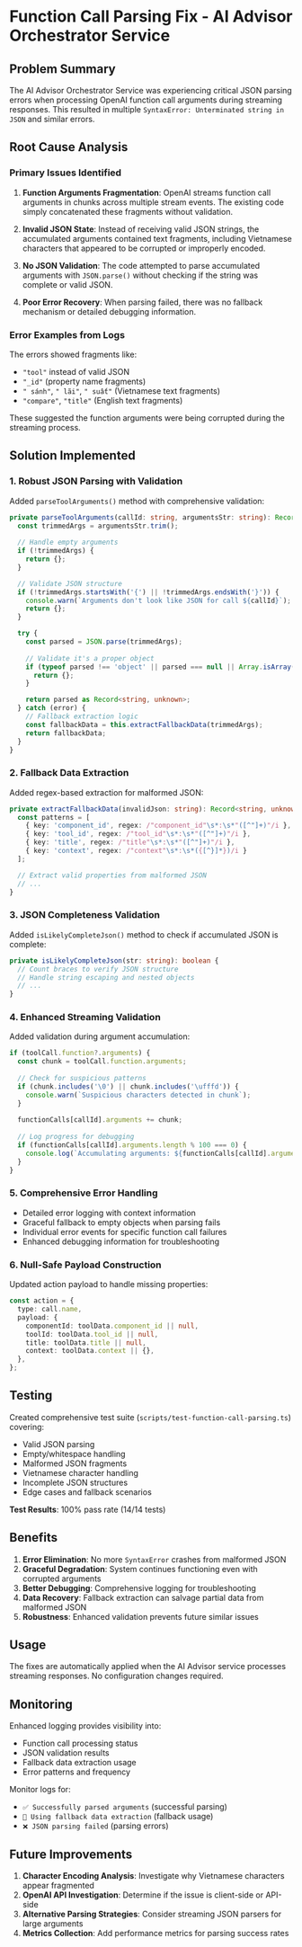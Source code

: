# Function Call Parsing Fix - AI Advisor Orchestrator Service

## Problem Summary

The AI Advisor Orchestrator Service was experiencing critical JSON parsing errors when processing OpenAI function call arguments during streaming responses. This resulted in multiple `SyntaxError: Unterminated string in JSON` and similar errors.

## Root Cause Analysis

### Primary Issues Identified

1. **Function Arguments Fragmentation**: OpenAI streams function call arguments in chunks across multiple stream events. The existing code simply concatenated these fragments without validation.

2. **Invalid JSON State**: Instead of receiving valid JSON strings, the accumulated arguments contained text fragments, including Vietnamese characters that appeared to be corrupted or improperly encoded.

3. **No JSON Validation**: The code attempted to parse accumulated arguments with `JSON.parse()` without checking if the string was complete or valid JSON.

4. **Poor Error Recovery**: When parsing failed, there was no fallback mechanism or detailed debugging information.

### Error Examples from Logs

The errors showed fragments like:
- `"tool"` instead of valid JSON
- `"_id"` (property name fragments)
- `" sánh"`, `" lãi"`, `" suất"` (Vietnamese text fragments)
- `"compare"`, `"title"` (English text fragments)

These suggested the function arguments were being corrupted during the streaming process.

## Solution Implemented

### 1. Robust JSON Parsing with Validation

Added `parseToolArguments()` method with comprehensive validation:

```typescript
private parseToolArguments(callId: string, argumentsStr: string): Record<string, unknown> {
  const trimmedArgs = argumentsStr.trim();
  
  // Handle empty arguments
  if (!trimmedArgs) {
    return {};
  }

  // Validate JSON structure
  if (!trimmedArgs.startsWith('{') || !trimmedArgs.endsWith('}')) {
    console.warn(`Arguments don't look like JSON for call ${callId}`);
    return {};
  }

  try {
    const parsed = JSON.parse(trimmedArgs);
    
    // Validate it's a proper object
    if (typeof parsed !== 'object' || parsed === null || Array.isArray(parsed)) {
      return {};
    }

    return parsed as Record<string, unknown>;
  } catch (error) {
    // Fallback extraction logic
    const fallbackData = this.extractFallbackData(trimmedArgs);
    return fallbackData;
  }
}
```

### 2. Fallback Data Extraction

Added regex-based extraction for malformed JSON:

```typescript
private extractFallbackData(invalidJson: string): Record<string, unknown> {
  const patterns = [
    { key: 'component_id', regex: /"component_id"\s*:\s*"([^"]+)"/i },
    { key: 'tool_id', regex: /"tool_id"\s*:\s*"([^"]+)"/i },
    { key: 'title', regex: /"title"\s*:\s*"([^"]+)"/i },
    { key: 'context', regex: /"context"\s*:\s*({[^}]*})/i }
  ];

  // Extract valid properties from malformed JSON
  // ...
}
```

### 3. JSON Completeness Validation

Added `isLikelyCompleteJson()` method to check if accumulated JSON is complete:

```typescript
private isLikelyCompleteJson(str: string): boolean {
  // Count braces to verify JSON structure
  // Handle string escaping and nested objects
  // ...
}
```

### 4. Enhanced Streaming Validation

Added validation during argument accumulation:

```typescript
if (toolCall.function?.arguments) {
  const chunk = toolCall.function.arguments;
  
  // Check for suspicious patterns
  if (chunk.includes('\0') || chunk.includes('\ufffd')) {
    console.warn(`Suspicious characters detected in chunk`);
  }
  
  functionCalls[callId].arguments += chunk;
  
  // Log progress for debugging
  if (functionCalls[callId].arguments.length % 100 === 0) {
    console.log(`Accumulating arguments: ${functionCalls[callId].arguments.length} chars`);
  }
}
```

### 5. Comprehensive Error Handling

- Detailed error logging with context information
- Graceful fallback to empty objects when parsing fails
- Individual error events for specific function call failures
- Enhanced debugging information for troubleshooting

### 6. Null-Safe Payload Construction

Updated action payload to handle missing properties:

```typescript
const action = {
  type: call.name,
  payload: {
    componentId: toolData.component_id || null,
    toolId: toolData.tool_id || null,
    title: toolData.title || null,
    context: toolData.context || {},
  },
};
```

## Testing

Created comprehensive test suite (`scripts/test-function-call-parsing.ts`) covering:

- Valid JSON parsing
- Empty/whitespace handling
- Malformed JSON fragments
- Vietnamese character handling
- Incomplete JSON structures
- Edge cases and fallback scenarios

**Test Results**: 100% pass rate (14/14 tests)

## Benefits

1. **Error Elimination**: No more `SyntaxError` crashes from malformed JSON
2. **Graceful Degradation**: System continues functioning even with corrupted arguments
3. **Better Debugging**: Comprehensive logging for troubleshooting
4. **Data Recovery**: Fallback extraction can salvage partial data from malformed JSON
5. **Robustness**: Enhanced validation prevents future similar issues

## Usage

The fixes are automatically applied when the AI Advisor service processes streaming responses. No configuration changes required.

## Monitoring

Enhanced logging provides visibility into:
- Function call processing status
- JSON validation results
- Fallback data extraction usage
- Error patterns and frequency

Monitor logs for:
- `✅ Successfully parsed arguments` (successful parsing)
- `🔄 Using fallback data extraction` (fallback usage)
- `❌ JSON parsing failed` (parsing errors)

## Future Improvements

1. **Character Encoding Analysis**: Investigate why Vietnamese characters appear fragmented
2. **OpenAI API Investigation**: Determine if the issue is client-side or API-side
3. **Alternative Parsing Strategies**: Consider streaming JSON parsers for large arguments
4. **Metrics Collection**: Add performance metrics for parsing success rates 